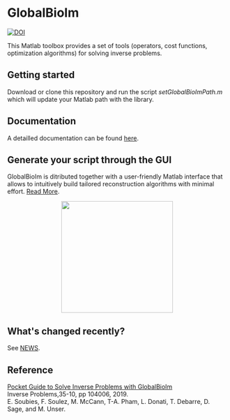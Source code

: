# GlobalBioIm 
[![DOI](https://zenodo.org/badge/124297869.svg)](https://zenodo.org/badge/latestdoi/124297869)

This Matlab toolbox provides a set of tools (operators, cost functions, optimization algorithms) for solving inverse problems.

## Getting started 

Download or clone this repository and run the script *setGlobalBioImPath.m* which will update your Matlab path with the library.

## Documentation

A detailled documentation can be found <a href="https://biomedical-imaging-group.github.io/GlobalBioIm/" target="_blank">here</a>.

## Generate your script through the GUI

GlobalBioIm is ditributed together with a user-friendly Matlab interface that allows to intuitively build tailored reconstruction algorithms with minimal effort. [Read More](https://biomedical-imaging-group.github.io/GlobalBioIm/gui.html).

<p align="center">
<img height="256" src="https://github.com/Biomedical-Imaging-Group/GlobalBioIm/tree/master/Doc/source/GUI.png"/>
</p>

## What's changed recently?

See [NEWS](https://github.com/Biomedical-Imaging-Group/GlobalBioIm/blob/release/NEWS.md).

## Reference

[Pocket Guide to Solve Inverse Problems with GlobalBioIm](https://iopscience.iop.org/article/10.1088/1361-6420/ab2ae9)  <br />
Inverse Problems,35-10, pp 104006, 2019. <br />
E. Soubies, F. Soulez, M. McCann,  T-A. Pham, L. Donati, T. Debarre, D. Sage, and M. Unser.
